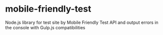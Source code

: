 # mobile-friendly-test
Node.js library for test site by Mobile Friendly Test API and output errors in the console with Gulp.js compatibilities
